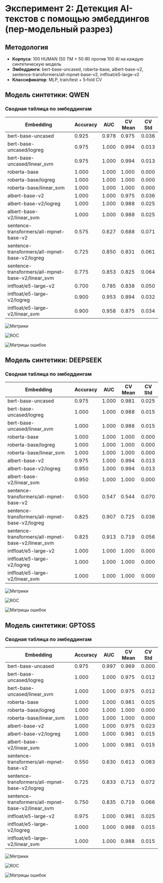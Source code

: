 # Эксперимент 2: Детекция AI-текстов с помощью эмбеддингов (пер‑модельный разрез)

## Методология

- **Корпуса**: 100 HUMAN (50 TM + 50 IR) против 100 AI на каждую синтетическую модель
- **Эмбеддинги**: bert-base-uncased, roberta-base, albert-base-v2, sentence-transformers/all-mpnet-base-v2, intfloat/e5-large-v2
- **Классификатор**: MLP, train/test + 5‑fold CV

## Модель синтетики: QWEN

### Сводная таблица по эмбеддингам

| Embedding | Accuracy | AUC | CV Mean | CV Std |
|-----------|----------|-----|---------|--------|
| bert-base-uncased | 0.925 | 0.978 | 0.975 | 0.036 |
| bert-base-uncased/logreg | 0.975 | 1.000 | 0.994 | 0.013 |
| bert-base-uncased/linear_svm | 0.975 | 1.000 | 0.994 | 0.013 |
| roberta-base | 1.000 | 1.000 | 1.000 | 0.000 |
| roberta-base/logreg | 1.000 | 1.000 | 1.000 | 0.000 |
| roberta-base/linear_svm | 1.000 | 1.000 | 1.000 | 0.000 |
| albert-base-v2 | 1.000 | 1.000 | 0.975 | 0.036 |
| albert-base-v2/logreg | 1.000 | 1.000 | 0.988 | 0.025 |
| albert-base-v2/linear_svm | 1.000 | 1.000 | 0.988 | 0.025 |
| sentence-transformers/all-mpnet-base-v2 | 0.575 | 0.627 | 0.688 | 0.071 |
| sentence-transformers/all-mpnet-base-v2/logreg | 0.725 | 0.850 | 0.831 | 0.061 |
| sentence-transformers/all-mpnet-base-v2/linear_svm | 0.775 | 0.853 | 0.825 | 0.064 |
| intfloat/e5-large-v2 | 0.700 | 0.785 | 0.838 | 0.050 |
| intfloat/e5-large-v2/logreg | 0.900 | 0.953 | 0.894 | 0.032 |
| intfloat/e5-large-v2/linear_svm | 0.900 | 0.958 | 0.875 | 0.034 |

![Метрики](classification_metrics_qwen.png)

![ROC](roc_curves_qwen.png)

![Матрицы ошибок](confusion_matrices_qwen.png)

## Модель синтетики: DEEPSEEK

### Сводная таблица по эмбеддингам

| Embedding | Accuracy | AUC | CV Mean | CV Std |
|-----------|----------|-----|---------|--------|
| bert-base-uncased | 0.975 | 1.000 | 0.981 | 0.025 |
| bert-base-uncased/logreg | 1.000 | 1.000 | 0.988 | 0.015 |
| bert-base-uncased/linear_svm | 1.000 | 1.000 | 0.988 | 0.015 |
| roberta-base | 1.000 | 1.000 | 1.000 | 0.000 |
| roberta-base/logreg | 1.000 | 1.000 | 1.000 | 0.000 |
| roberta-base/linear_svm | 1.000 | 1.000 | 1.000 | 0.000 |
| albert-base-v2 | 0.975 | 1.000 | 0.994 | 0.013 |
| albert-base-v2/logreg | 0.950 | 1.000 | 0.994 | 0.013 |
| albert-base-v2/linear_svm | 0.950 | 1.000 | 1.000 | 0.000 |
| sentence-transformers/all-mpnet-base-v2 | 0.500 | 0.547 | 0.544 | 0.070 |
| sentence-transformers/all-mpnet-base-v2/logreg | 0.825 | 0.907 | 0.725 | 0.036 |
| sentence-transformers/all-mpnet-base-v2/linear_svm | 0.825 | 0.913 | 0.719 | 0.056 |
| intfloat/e5-large-v2 | 1.000 | 1.000 | 1.000 | 0.000 |
| intfloat/e5-large-v2/logreg | 1.000 | 1.000 | 1.000 | 0.000 |
| intfloat/e5-large-v2/linear_svm | 1.000 | 1.000 | 1.000 | 0.000 |

![Метрики](classification_metrics_deepseek.png)

![ROC](roc_curves_deepseek.png)

![Матрицы ошибок](confusion_matrices_deepseek.png)

## Модель синтетики: GPTOSS

### Сводная таблица по эмбеддингам

| Embedding | Accuracy | AUC | CV Mean | CV Std |
|-----------|----------|-----|---------|--------|
| bert-base-uncased | 0.975 | 0.997 | 0.969 | 0.000 |
| bert-base-uncased/logreg | 1.000 | 1.000 | 0.975 | 0.012 |
| bert-base-uncased/linear_svm | 1.000 | 1.000 | 0.975 | 0.012 |
| roberta-base | 1.000 | 1.000 | 0.981 | 0.025 |
| roberta-base/logreg | 1.000 | 1.000 | 1.000 | 0.000 |
| roberta-base/linear_svm | 1.000 | 1.000 | 1.000 | 0.000 |
| albert-base-v2 | 1.000 | 1.000 | 0.975 | 0.023 |
| albert-base-v2/logreg | 1.000 | 1.000 | 0.981 | 0.015 |
| albert-base-v2/linear_svm | 1.000 | 1.000 | 0.981 | 0.015 |
| sentence-transformers/all-mpnet-base-v2 | 0.550 | 0.630 | 0.613 | 0.083 |
| sentence-transformers/all-mpnet-base-v2/logreg | 0.725 | 0.833 | 0.713 | 0.072 |
| sentence-transformers/all-mpnet-base-v2/linear_svm | 0.750 | 0.835 | 0.719 | 0.066 |
| intfloat/e5-large-v2 | 0.975 | 1.000 | 0.981 | 0.025 |
| intfloat/e5-large-v2/logreg | 1.000 | 1.000 | 0.988 | 0.015 |
| intfloat/e5-large-v2/linear_svm | 1.000 | 1.000 | 0.988 | 0.015 |

![Метрики](classification_metrics_gptoss.png)

![ROC](roc_curves_gptoss.png)

![Матрицы ошибок](confusion_matrices_gptoss.png)

